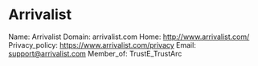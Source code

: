 
# Arrivalist

Name: Arrivalist
Domain: arrivalist.com
Home: http://www.arrivalist.com/
Privacy_policy: https://www.arrivalist.com/privacy
Email: support@arrivalist.com
Member_of: TrustE_TrustArc
